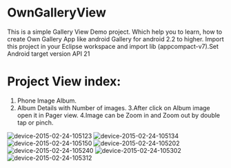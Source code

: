 # OwnGalleryView

This is a simple Gallery View Demo project. Which help you to learn, how to create Own Gallery App like android Gallery for android 2.2 to higher. Import this project in your Eclipse workspace and import lib (appcompact-v7).Set Android target version API 21

# Project View index: 
1. Phone Image Album. 
2. Album Details with Number of images.
3.After click on Album image open it in Pager view.
4.Image can be Zoom in and Zoom out by double tap or pinch.

![device-2015-02-24-105123](https://cloud.githubusercontent.com/assets/10453203/6344988/3830270c-bc26-11e4-896d-e245d70e4cd2.png)
![device-2015-02-24-105134](https://cloud.githubusercontent.com/assets/10453203/6344986/382ee716-bc26-11e4-97e6-5616fa59e63f.png)
![device-2015-02-24-105150](https://cloud.githubusercontent.com/assets/10453203/6344987/382f0dfe-bc26-11e4-9dcf-588d0d720fb0.png)
![device-2015-02-24-105202](https://cloud.githubusercontent.com/assets/10453203/6344985/382ed4f6-bc26-11e4-9b86-b5365da7d7e1.png)
![device-2015-02-24-105240](https://cloud.githubusercontent.com/assets/10453203/6344989/3830b80c-bc26-11e4-8925-fc7b28265ba6.png)
![device-2015-02-24-105302](https://cloud.githubusercontent.com/assets/10453203/6344991/38329ef6-bc26-11e4-8dba-1833cc9fb014.png)
![device-2015-02-24-105312](https://cloud.githubusercontent.com/assets/10453203/6344992/3859e722-bc26-11e4-82ec-5076a0e5adbc.png)

